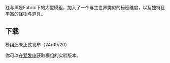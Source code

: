 红与黑是Fabric下的大型模组，加入了一个与主世界类似的秘密维度，以及独特且丰富的怪物与道具。

## 下载
模组还未正式发布（24/09/20）

你可以在[爱发电](https://afdian.com/a/rufrotor)获取模组的实验版本。

